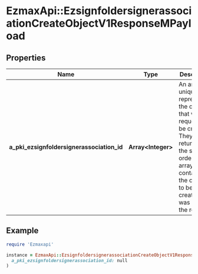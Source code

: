 # EzmaxApi::EzsignfoldersignerassociationCreateObjectV1ResponseMPayload

## Properties

| Name | Type | Description | Notes |
| ---- | ---- | ----------- | ----- |
| **a_pki_ezsignfoldersignerassociation_id** | **Array&lt;Integer&gt;** | An array of unique IDs representing the object that were requested to be created.  They are returned in the same order as the array containing the objects to be created that was sent in the request. |  |

## Example

```ruby
require 'Ezmaxapi'

instance = EzmaxApi::EzsignfoldersignerassociationCreateObjectV1ResponseMPayload.new(
  a_pki_ezsignfoldersignerassociation_id: null
)
```

